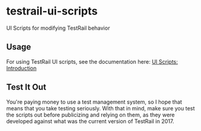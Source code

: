 # testrail-ui-scripts

UI Scripts for modifying TestRail behavior

## Usage

For using TestRail UI scripts, see the documentation here: [UI Scripts: Introduction](http://docs.gurock.com/testrail-custom/uiscripts-introduction)

## Test It Out

You're paying money to use a test management system, so I hope that means that you take testing seriously. With that in mind, make sure you test the scripts out before publicizing and relying on them, as they were developed against what was the current version of TestRail in 2017.